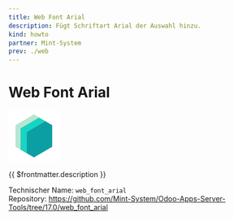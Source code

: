 ```yaml
---
title: Web Font Arial
description: Fügt Schriftart Arial der Auswahl hinzu.
kind: howto
partner: Mint-System
prev: ./web
---
```


# Web Font Arial

![icon_oms_box](attachments/icons_odoo_mint_system.png)

{{ $frontmatter.description }}

Technischer Name: `web_font_arial`\
Repository: <https://github.com/Mint-System/Odoo-Apps-Server-Tools/tree/17.0/web_font_arial>
